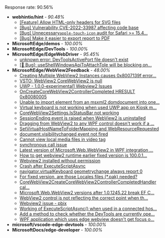 Response rate: 90.56%

* **webhintio/hint** - _90.48%_
  * [[Feature] Allow HTML-only headers for SVG files](https://github.com/webhintio/hint/issues/5281)
  * [[Bug] Vulnerability CVE-2022-33987 affecting code base](https://github.com/webhintio/hint/issues/5260)
  * [[Bug] Unnecessary`apple-touch-icon` audit for Safari >= 15.4...](https://github.com/webhintio/hint/issues/5256)
  * [[Bug] Make it easier to export report to PDF](https://github.com/webhintio/hint/issues/5217)
* **MicrosoftEdge/demos** - _100.00%_
* **MicrosoftEdge/DevTools** - _100.00%_
* **MicrosoftEdge/EdgeWebDriver** - _95.45%_
  * [unknown error: DevToolsActivePort file doesn't exist](https://github.com/MicrosoftEdge/EdgeWebDriver/issues/44)
  * [[🐛 Bug]: useShellWindowsApiToAttachToIe will be blocking on...](https://github.com/MicrosoftEdge/EdgeWebDriver/issues/34)
* **MicrosoftEdge/WebView2Feedback** - _48.00%_
  * [Creating Multiple WebView2 Instances causes 0x8007139f error...](https://github.com/MicrosoftEdge/WebView2Feedback/issues/2703)
  * [VSTO: WebView2  CoreWebView2 is null](https://github.com/MicrosoftEdge/WebView2Feedback/issues/2702)
  * [UWP - 1.0.0-experimental1 Webview2 Issues](https://github.com/MicrosoftEdge/WebView2Feedback/issues/2700)
  * [OnCreateCoreWebView2ControllerCompleted HRESULT 0x80080005](https://github.com/MicrosoftEdge/WebView2Feedback/issues/2698)
  * [Unable to import element from an msxml2 domdocument into one...](https://github.com/MicrosoftEdge/WebView2Feedback/issues/2697)
  * [Virtual keyboard is not working when used UWP app on Kiosk m...](https://github.com/MicrosoftEdge/WebView2Feedback/issues/2694)
  * [CoreWebView2Settings.IsStatusBar not working](https://github.com/MicrosoftEdge/WebView2Feedback/issues/2693)
  * [SessionEnding event is raised when WebView2 is uninstalled](https://github.com/MicrosoftEdge/WebView2Feedback/issues/2692)
  * [Dragging from WebView2 to any WPF control doesn't work if a ...](https://github.com/MicrosoftEdge/WebView2Feedback/issues/2690)
  * [SetVirtualHostNameToFolderMapping  and WebResourceRequested](https://github.com/MicrosoftEdge/WebView2Feedback/issues/2685)
  * [document.visibilitychanged event not fired](https://github.com/MicrosoftEdge/WebView2Feedback/issues/2681)
  * [Cannot view local media files in video tag](https://github.com/MicrosoftEdge/WebView2Feedback/issues/2679)
  * [synchronous call issue](https://github.com/MicrosoftEdge/WebView2Feedback/issues/2678)
  * [Latest version of Microsoft.Web.WebView2 in WPF integration ...](https://github.com/MicrosoftEdge/WebView2Feedback/issues/2676)
  * [How to get webview2 runtime earlier fixed version is 100.0.1...](https://github.com/MicrosoftEdge/WebView2Feedback/issues/2673)
  * [Webview2 installed without permission](https://github.com/MicrosoftEdge/WebView2Feedback/issues/2670)
  * [Crash after ExecuteScriptAsync](https://github.com/MicrosoftEdge/WebView2Feedback/issues/2668)
  * [navigator.virtualKeyboard geometrychange always report 0](https://github.com/MicrosoftEdge/WebView2Feedback/issues/2663)
  * [For fixed version, are those Locales files (*.pak) needed?](https://github.com/MicrosoftEdge/WebView2Feedback/issues/2689)
  * [CoreWebView2CreateCoreWebView2ControllerCompletedHandler cal...](https://github.com/MicrosoftEdge/WebView2Feedback/issues/2687)
  * [Microsoft.Web.WebView2 versions after 1.0.1245.22 break EF C...](https://github.com/MicrosoftEdge/WebView2Feedback/issues/2686)
  * [WebView2 control is not reflecting the correct point when th...](https://github.com/MicrosoftEdge/WebView2Feedback/issues/2683)
  * [Webview2 issue - pbix](https://github.com/MicrosoftEdge/WebView2Feedback/issues/2674)
  * [Working of ExecuteScriptAsync() when used in a connected hos...](https://github.com/MicrosoftEdge/WebView2Feedback/issues/2669)
  * [Add a method to check whether the DevTools are currently ope...](https://github.com/MicrosoftEdge/WebView2Feedback/issues/2657)
  * [ WPF application which uses edge webview doesn't get focus o...](https://github.com/MicrosoftEdge/WebView2Feedback/issues/2653)
* **microsoft/vscode-edge-devtools** - _100.00%_
* **MicrosoftDocs/edge-developer** - _100.00%_